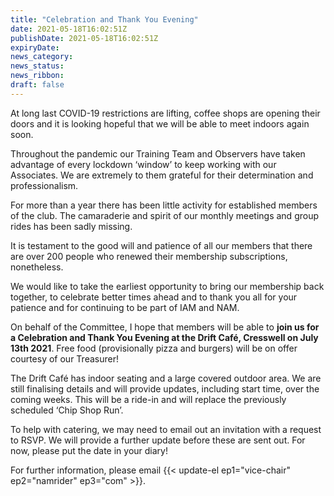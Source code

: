 ```yaml
---
title: "Celebration and Thank You Evening"
date: 2021-05-18T16:02:51Z
publishDate: 2021-05-18T16:02:51Z
expiryDate: 
news_category:
news_status: 
news_ribbon: 
draft: false
---
```


At long last COVID-19 restrictions are lifting, coffee shops are opening their doors and it is looking hopeful that we will be able to meet indoors again soon.

Throughout the pandemic our Training Team and Observers have taken advantage of every lockdown ‘window’ to keep working with our Associates. We are extremely to them grateful for their determination and professionalism.

For more than a year there has been little activity for established members of the club. The camaraderie and spirit of our monthly meetings and group rides has been sadly missing.

It is testament to the good will and patience of all our members that there are over 200 people who renewed their membership subscriptions, nonetheless.

We would like to take the earliest opportunity to bring our membership back together, to celebrate better times ahead and to thank you all for your patience and for continuing to be part of IAM and NAM.

On behalf of the Committee, I hope that members will be able to **join us for a Celebration and Thank You Evening at the Drift Café, Cresswell on July 13th 2021**. Free food (provisionally pizza and burgers) will be on offer courtesy of our Treasurer!

The Drift Café has indoor seating and a large covered outdoor area. We are still finalising details and will provide updates, including start time, over the coming weeks. This will be a ride-in and will replace the previously scheduled ‘Chip Shop Run’.

To help with catering, we may need to email out an invitation with a request to RSVP. We will provide a further update before these are sent out. For now, please put the date in your diary!

For further information, please email {{< update-el ep1="vice-chair" ep2="namrider" ep3="com" >}}.


